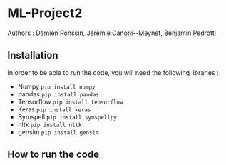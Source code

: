 # ML-Project2

Authors : Damien Ronssin, Jérémie Canoni--Meynet, Benjamin Pedrotti

## Installation

In order to be able to run the code, you will need the following libraries :
* Numpy `pip install numpy`
* pandas `pip install pandas`
* Tensorflow `pip install tensorflow`
* Keras `pip install keras`
* Symspell `pip install symspellpy`
* nltk `pip install nltk`
* gensim `pip install gensim`


## How to run the code
